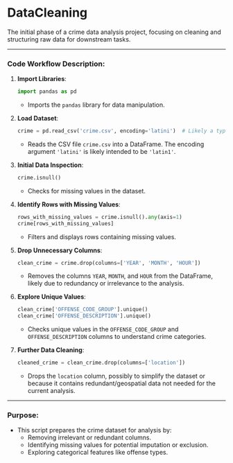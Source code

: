 # DataCleaning
The initial phase of a crime data analysis project, focusing on cleaning and structuring raw data for downstream tasks.

---

### **Code Workflow Description**:
1. **Import Libraries**:
   ```python
   import pandas as pd
   ```
   - Imports the `pandas` library for data manipulation.

2. **Load Dataset**:
   ```python
   crime = pd.read_csv('crime.csv', encoding='latini')  # Likely a typo: 'latin1' encoding
   ```
   - Reads the CSV file `crime.csv` into a DataFrame. The encoding argument `'latini'` is likely intended to be `'latin1'`.

3. **Initial Data Inspection**:
   ```python
   crime.isnull()
   ```
   - Checks for missing values in the dataset.

4. **Identify Rows with Missing Values**:
   ```python
   rows_with_missing_values = crime.isnull().any(axis=1)
   crime[rows_with_missing_values]
   ```
   - Filters and displays rows containing missing values.

5. **Drop Unnecessary Columns**:
   ```python
   clean_crime = crime.drop(columns=['YEAR', 'MONTH', 'HOUR'])
   ```
   - Removes the columns `YEAR`, `MONTH`, and `HOUR` from the DataFrame, likely due to redundancy or irrelevance to the analysis.

6. **Explore Unique Values**:
   ```python
   clean_crime['OFFENSE_CODE_GROUP'].unique()
   clean_crime['OFFENSE_DESCRIPTION'].unique()
   ```
   - Checks unique values in the `OFFENSE_CODE_GROUP` and `OFFENSE_DESCRIPTION` columns to understand crime categories.

7. **Further Data Cleaning**:
   ```python
   cleaned_crime = clean_crime.drop(columns=['location'])
   ```
   - Drops the `location` column, possibly to simplify the dataset or because it contains redundant/geospatial data not needed for the current analysis.

---

### **Purpose**:
- This script prepares the crime dataset for analysis by:
  - Removing irrelevant or redundant columns.
  - Identifying missing values for potential imputation or exclusion.
  - Exploring categorical features like offense types.
